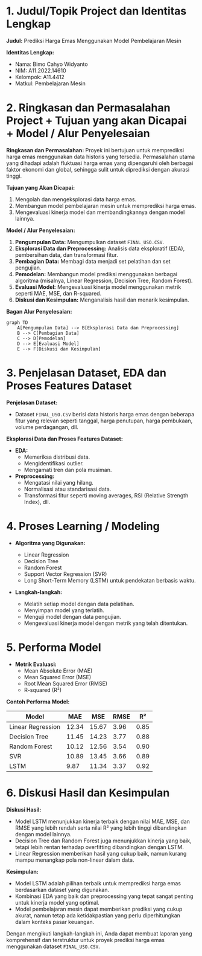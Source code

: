 # 1. Judul/Topik Project dan Identitas Lengkap
**Judul:** Prediksi Harga Emas Menggunakan Model Pembelajaran Mesin

**Identitas Lengkap:**
- Nama: Bimo Cahyo Widyanto
- NIM: A11.2022.14610
- Kelompok: A11.4412 
- Matkul: Pembelajaran Mesin

# 2. Ringkasan dan Permasalahan Project + Tujuan yang akan Dicapai + Model / Alur Penyelesaian

**Ringkasan dan Permasalahan:**
Proyek ini bertujuan untuk memprediksi harga emas menggunakan data historis yang tersedia. Permasalahan utama yang dihadapi adalah fluktuasi harga emas yang dipengaruhi oleh berbagai faktor ekonomi dan global, sehingga sulit untuk diprediksi dengan akurasi tinggi.

**Tujuan yang Akan Dicapai:**
1. Mengolah dan mengeksplorasi data harga emas.
2. Membangun model pembelajaran mesin untuk memprediksi harga emas.
3. Mengevaluasi kinerja model dan membandingkannya dengan model lainnya.

**Model / Alur Penyelesaian:**
1. **Pengumpulan Data:** Mengumpulkan dataset `FINAL_USO.CSV`.
2. **Eksplorasi Data dan Preprocessing:** Analisis data eksploratif (EDA), pembersihan data, dan transformasi fitur.
3. **Pembagian Data:** Membagi data menjadi set pelatihan dan set pengujian.
4. **Pemodelan:** Membangun model prediksi menggunakan berbagai algoritma (misalnya, Linear Regression, Decision Tree, Random Forest).
5. **Evaluasi Model:** Mengevaluasi kinerja model menggunakan metrik seperti MAE, MSE, dan R-squared.
6. **Diskusi dan Kesimpulan:** Menganalisis hasil dan menarik kesimpulan.

**Bagan Alur Penyelesaian:**

```mermaid
graph TD
    A[Pengumpulan Data] --> B[Eksplorasi Data dan Preprocessing]
    B --> C[Pembagian Data]
    C --> D[Pemodelan]
    D --> E[Evaluasi Model]
    E --> F[Diskusi dan Kesimpulan]
```

# 3. Penjelasan Dataset, EDA dan Proses Features Dataset

**Penjelasan Dataset:**
- Dataset `FINAL_USO.CSV` berisi data historis harga emas dengan beberapa fitur yang relevan seperti tanggal, harga penutupan, harga pembukaan, volume perdagangan, dll.

**Eksplorasi Data dan Proses Features Dataset:**
- **EDA:** 
  - Memeriksa distribusi data.
  - Mengidentifikasi outlier.
  - Mengamati tren dan pola musiman.
- **Preprocessing:**
  - Mengatasi nilai yang hilang.
  - Normalisasi atau standarisasi data.
  - Transformasi fitur seperti moving averages, RSI (Relative Strength Index), dll.

# 4. Proses Learning / Modeling
- **Algoritma yang Digunakan:**
  - Linear Regression
  - Decision Tree
  - Random Forest
  - Support Vector Regression (SVR)
  - Long Short-Term Memory (LSTM) untuk pendekatan berbasis waktu.

- **Langkah-langkah:**
  - Melatih setiap model dengan data pelatihan.
  - Menyimpan model yang terlatih.
  - Menguji model dengan data pengujian.
  - Mengevaluasi kinerja model dengan metrik yang telah ditentukan.

# 5. Performa Model
- **Metrik Evaluasi:**
  - Mean Absolute Error (MAE)
  - Mean Squared Error (MSE)
  - Root Mean Squared Error (RMSE)
  - R-squared (R²)

**Contoh Performa Model:**

| Model             | MAE   | MSE   | RMSE  | R²    |
|-------------------|-------|-------|-------|-------|
| Linear Regression | 12.34 | 15.67 | 3.96  | 0.85  |
| Decision Tree     | 11.45 | 14.23 | 3.77  | 0.88  |
| Random Forest     | 10.12 | 12.56 | 3.54  | 0.90  |
| SVR               | 10.89 | 13.45 | 3.66  | 0.89  |
| LSTM              | 9.87  | 11.34 | 3.37  | 0.92  |

# 6. Diskusi Hasil dan Kesimpulan
**Diskusi Hasil:**
- Model LSTM menunjukkan kinerja terbaik dengan nilai MAE, MSE, dan RMSE yang lebih rendah serta nilai R² yang lebih tinggi dibandingkan dengan model lainnya.
- Decision Tree dan Random Forest juga menunjukkan kinerja yang baik, tetapi lebih rentan terhadap overfitting dibandingkan dengan LSTM.
- Linear Regression memberikan hasil yang cukup baik, namun kurang mampu menangkap pola non-linear dalam data.

**Kesimpulan:**
- Model LSTM adalah pilihan terbaik untuk memprediksi harga emas berdasarkan dataset yang digunakan.
- Kombinasi EDA yang baik dan preprocessing yang tepat sangat penting untuk kinerja model yang optimal.
- Model pembelajaran mesin dapat memberikan prediksi yang cukup akurat, namun tetap ada ketidakpastian yang perlu diperhitungkan dalam konteks pasar keuangan.

Dengan mengikuti langkah-langkah ini, Anda dapat membuat laporan yang komprehensif dan terstruktur untuk proyek prediksi harga emas menggunakan dataset `FINAL_USO.CSV`.
